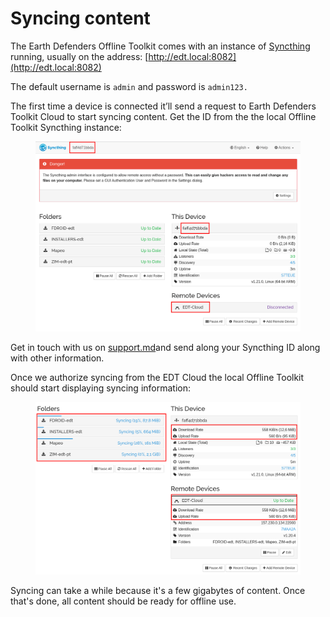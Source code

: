 # Syncing content

The Earth Defenders Offline Toolkit comes with an instance of [Syncthing](https://syncthing.net/) running, usually on the address: [http://edt.local:8082](http://edt.local:8082)

The default username is `admin` and password is `admin123.`

The first time a device is connected it’ll send a request to Earth Defenders Toolkit Cloud to start syncing content. Get the ID from the the local Offline Toolkit Syncthing instance:

<figure><img src="../../.gitbook/assets/Untitled 5.png" alt=""><figcaption></figcaption></figure>

Get in touch with us on [support.md](../../support.md "mention")and send along your Syncthing ID along with other information.

Once we authorize syncing from the EDT Cloud the local Offline Toolkit should start displaying syncing information:

<figure><img src="../../.gitbook/assets/Untitled 10.png" alt=""><figcaption></figcaption></figure>

Syncing can take a while because it's a few gigabytes of content. Once that's done, all content should be ready for offline use.


